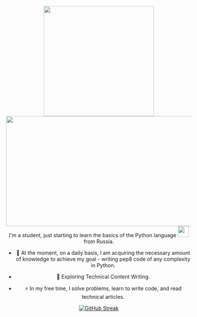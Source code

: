 <div id="header" align="center">
  <img src=https://i.giphy.com/media/v1.Y2lkPTc5MGI3NjExeDF6d3E3dnRzejU3dTFqbHg2djAyZzZxb2kzbG50MjFidHIxdno1aCZlcD12MV9pbnRlcm5hbF9naWZfYnlfaWQmY3Q9Zw/coxQHKASG60HrHtvkt/giphy.gif width="300"/>
</div>

  <div align="center">
  <img src="https://media.giphy.com/media/dWesBcTLavkZuG35MI/giphy.gif" width="600" height="300"/>
</div>

  <div align="center">
  I'm a student, just starting to learn the basics of the Python language <img src="https://media.giphy.com/media/WUlplcMpOCEmTGBtBW/giphy.gif" width="30"> from Russia.
</div>

  <div align="center">
    
  - :telescope: At the moment, on a daily basis, I am acquiring the necessary amount of knowledge to achieve my goal - writing pep8 code of any complexity in Python.

  - :seedling: Exploring Technical Content Writing.

  - :zap: In my free time, I solve problems, learn to write code, and read technical articles.
    
</div>  

  <div align="center">
    
  [![GitHub Streak](http://github-readme-streak-stats.herokuapp.com?user=2024cooleugene2024&theme=dark&background=000000)](https://git.io/streak-stats)

</div>


